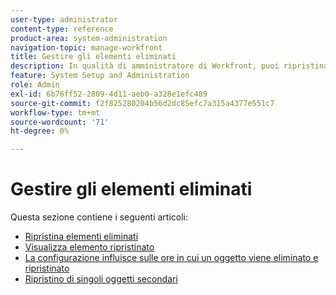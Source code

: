 ```yaml
---
user-type: administrator
content-type: reference
product-area: system-administration
navigation-topic: manage-workfront
title: Gestire gli elementi eliminati
description: In qualità di amministratore di Workfront, puoi ripristinare i progetti, le attività, i problemi, i documenti e i modelli di Workfront se sono stati eliminati negli ultimi 30 giorni. Quando si ripristina un oggetto, vengono ripristinati anche tutti i relativi oggetti e campi secondari.
feature: System Setup and Administration
role: Admin
exl-id: 6b76ff52-2809-4d11-aeb0-a328e1efc489
source-git-commit: f2f825280204b56d2dc85efc7a315a4377e551c7
workflow-type: tm+mt
source-wordcount: '71'
ht-degree: 0%

---
```


# Gestire gli elementi eliminati

Questa sezione contiene i seguenti articoli:

* [Ripristina elementi eliminati](../../../administration-and-setup/manage-workfront/manage-deleted-items/restore-deleted-items.md)
* [Visualizza elemento ripristinato](../../../administration-and-setup/manage-workfront/manage-deleted-items/view-restored-items.md)
* [La configurazione influisce sulle ore in cui un oggetto viene eliminato e ripristinato](../../../administration-and-setup/manage-workfront/manage-deleted-items/configure-how-hours-affected-when-obj-deleted-restored.md)
* [Ripristino di singoli oggetti secondari](../../../administration-and-setup/manage-workfront/manage-deleted-items/restoring-individual-child-objects.md)
